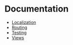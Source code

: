 # Documentation
- [Localization](/docs/localization.md)
- [Routing](/docs/routing.md)
- [Testing](/docs/testing.md)
- [Views](/docs/views.md)
